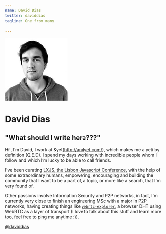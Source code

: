 ```yaml
---
name: David Dias
twitter: daviddias
tagline: One from many

---
```


![David Dias](/media/speakers/david_dias.jpg)

# David Dias

## "What should I write here???"

Hi!, I’m David, I work at &yet(http://andyet.com/), which makes me a yeti by definition (Q.E.D). I spend my days working with incredible people whom I follow and which I’m lucky to be able to call friends.

I've been curating [LXJS, the Lisbon Javascript Conference](http://lxjs.org), with the help of some extraordinary humans, empowering, encouraging and building the community that I want to be a part of, a topic, or more like a search, that I'm very found of.

Other passions involve Information Security and P2P networks, in fact, I'm currently very close to finish an engineering MSc with a major in P2P networks, having creating things like [`webrtc-explorer`](https://github.com/diasdavid/webrtc-explorer), a browser DHT using WebRTC as a layer of transport (I love to talk about this stuff and learn more too, feel free to ping me anytime :)).

[@daviddias](https://twitter.com/daviddias)
